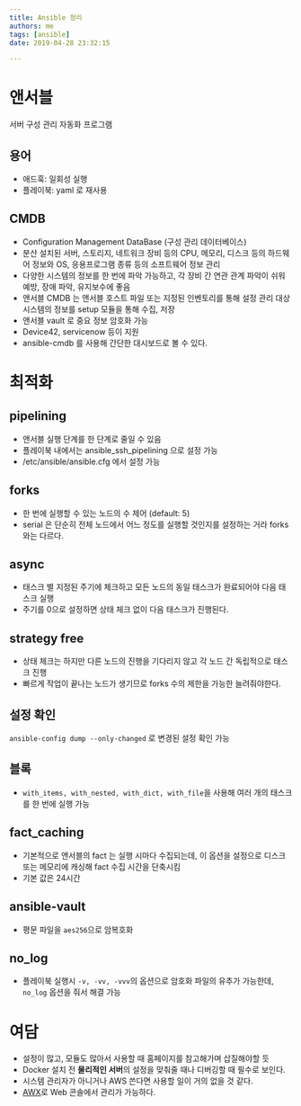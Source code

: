 ```yaml
---
title: Ansible 정리
authors: me
tags: [ansible]
date: 2019-04-28 23:32:15

---
```


# 앤서블

서버 구성 관리 자동화 프로그램

## 용어

- 애드훅: 일회성 실행
- 플레이북: yaml 로 재사용

## CMDB

- Configuration Management DataBase (구성 관리 데이터베이스)
- 분산 설치된 서버, 스토리지, 네트워크 장비 등의 CPU, 메모리, 디스크 등의 하드웨어 정보와 OS, 응용프로그램 종류 등의 소프트웨어 정보 관리
- 다양한 시스템의 정보를 한 번에 파악 가능하고, 각 장비 간 연관 관계 파악이 쉬워 예방, 장애 파악, 유지보수에 좋음
- 앤서블 CMDB 는 앤서블 호스트 파일 또는 지정된 인벤토리를 통해 설정 관리 대상 시스템의 정보를 setup 모듈을 통해 수집, 저장
- 앤서블 vault 로 중요 정보 암호화 가능
- Device42, servicenow 등이 지원
- ansible-cmdb 를 사용해 간단한 대시보드로 볼 수 있다.

# 최적화

## pipelining

- 앤서블 실행 단계를 한 단계로 줄일 수 있음
- 플레이북 내에서는 ansible_ssh_pipelining 으로 설정 가능
- /etc/ansible/ansible.cfg 에서 설정 가능

## forks

- 한 번에 실행할 수 있는 노드의 수 제어 (default: 5)
- serial 은 단순히 전체 노드에서 어느 정도를 실행할 것인지를 설정하는 거라 forks 와는 다르다.

## async

- 태스크 별 지정된 주기에 체크하고 모든 노드의 동일 태스크가 완료되어야 다음 태스크 실행
- 주기를 0으로 설정하면 상태 체크 없이 다음 태스크가 진행된다.

## strategy free

- 상태 체크는 하지만 다른 노드의 진행을 기다리지 않고 각 노드 간 독립적으로 태스크 진행
- 빠르게 작업이 끝나는 노드가 생기므로 forks 수의 제한을 가능한 늘려줘야한다.

## 설정 확인

`ansible-config dump --only-changed` 로 변경된 설정 확인 가능

## 블록

- `with_items, with_nested, with_dict, with_file`을 사용해 여러 개의 태스크를 한 번에 실행 가능

## fact_caching

- 기본적으로 앤서블의 fact 는 실행 시마다 수집되는데, 이 옵션을 설정으로 디스크 또는 메모리에 캐싱해 fact 수집 시간을 단축시킴
- 기본 값은 24시간

## ansible-vault

- 평문 파일을 `aes256`으로 암복호화

## no_log

- 플레이북 실행시 `-v, -vv, -vvv`의 옵션으로 암호화 파일의 유추가 가능한데, `no_log` 옵션을 줘서 해결 가능

# 여담

- 설정이 많고, 모듈도 많아서 사용할 때 홈페이지를 참고해가며 삽질해야할 듯
- Docker 설치 전 **물리적인 서버**의 설정을 맞춰줄 때나 디버깅할 때 필수로 보인다.
- 시스템 관리자가 아니거나 AWS 쓴다면 사용할 일이 거의 없을 것 같다.
- [AWX](https://github.com/ansible/awx)로 Web 콘솔에서 관리가 가능하다.
